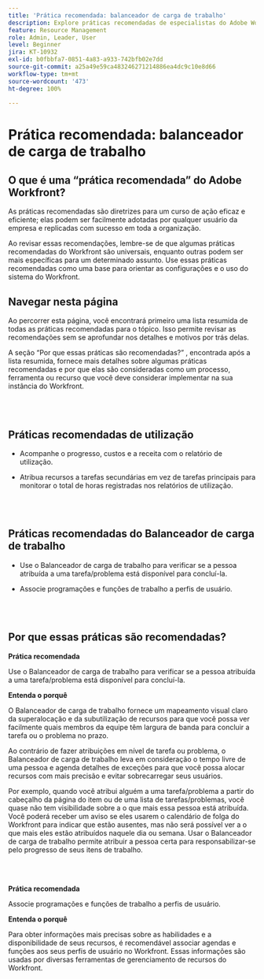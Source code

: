 ```yaml
---
title: 'Prática recomendada: balanceador de carga de trabalho'
description: Explore práticas recomendadas de especialistas do Adobe Workfront sobre como configurar, gerenciar e usar o Balanceador de carga de trabalho.
feature: Resource Management
role: Admin, Leader, User
level: Beginner
jira: KT-10932
exl-id: b0fbbfa7-0851-4a83-a933-742bfb02e7dd
source-git-commit: a25a49e59ca483246271214886ea4dc9c10e8d66
workflow-type: tm+mt
source-wordcount: '473'
ht-degree: 100%

---
```


# Prática recomendada: balanceador de carga de trabalho

## O que é uma “prática recomendada” do Adobe Workfront?

As práticas recomendadas são diretrizes para um curso de ação eficaz e eficiente; elas podem ser facilmente adotadas por qualquer usuário da empresa e replicadas com sucesso em toda a organização.

Ao revisar essas recomendações, lembre-se de que algumas práticas recomendadas do Workfront são universais, enquanto outras podem ser mais específicas para um determinado assunto. Use essas práticas recomendadas como uma base para orientar as configurações e o uso do sistema do Workfront.

## Navegar nesta página

Ao percorrer esta página, você encontrará primeiro uma lista resumida de todas as práticas recomendadas para o tópico. Isso permite revisar as recomendações sem se aprofundar nos detalhes e motivos por trás delas.

A seção “Por que essas práticas são recomendadas?” , encontrada após a lista resumida, fornece mais detalhes sobre algumas práticas recomendadas e por que elas são consideradas como um processo, ferramenta ou recurso que você deve considerar implementar na sua instância do Workfront.

</br>
</br>

## Práticas recomendadas de utilização

* Acompanhe o progresso, custos e a receita com o relatório de utilização.

* Atribua recursos a tarefas secundárias em vez de tarefas principais para monitorar o total de horas registradas nos relatórios de utilização.

</br>
</br>


## Práticas recomendadas do Balanceador de carga de trabalho

* Use o Balanceador de carga de trabalho para verificar se a pessoa atribuída a uma tarefa/problema está disponível para concluí-la.

* Associe programações e funções de trabalho a perfis de usuário.

</br>
</br>


## Por que essas práticas são recomendadas?

**Prática recomendada**

Use o Balanceador de carga de trabalho para verificar se a pessoa atribuída a uma tarefa/problema está disponível para concluí-la.



**Entenda o porquê**

O Balanceador de carga de trabalho fornece um mapeamento visual claro da superalocação e da subutilização de recursos para que você possa ver facilmente quais membros da equipe têm largura de banda para concluir a tarefa ou o problema no prazo.



Ao contrário de fazer atribuições em nível de tarefa ou problema, o Balanceador de carga de trabalho leva em consideração o tempo livre de uma pessoa e agenda detalhes de exceções para que você possa alocar recursos com mais precisão e evitar sobrecarregar seus usuários.



Por exemplo, quando você atribui alguém a uma tarefa/problema a partir do cabeçalho da página do item ou de uma lista de tarefas/problemas, você quase não tem visibilidade sobre a o que mais essa pessoa está atribuída. Você poderá receber um aviso se eles usarem o calendário de folga do Workfront para indicar que estão ausentes, mas não será possível ver a o que mais eles estão atribuídos naquele dia ou semana. Usar o Balanceador de carga de trabalho permite atribuir a pessoa certa para responsabilizar-se pelo progresso de seus itens de trabalho.


</br>
</br>

**Prática recomendada**

Associe programações e funções de trabalho a perfis de usuário.



**Entenda o porquê**

Para obter informações mais precisas sobre as habilidades e a disponibilidade de seus recursos, é recomendável associar agendas e funções aos seus perfis de usuário no Workfront. Essas informações são usadas por diversas ferramentas de gerenciamento de recursos do Workfront.
